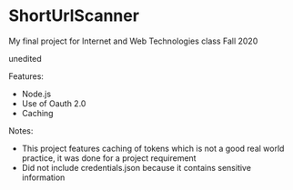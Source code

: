 # ShortUrlScanner
My final project for Internet and Web Technologies class Fall 2020

unedited

Features:
  - Node.js
  - Use of Oauth 2.0
  - Caching

Notes:
  - This project features caching of tokens which is not a good real world practice, it was done for a project requirement
  - Did not include credentials.json because it contains sensitive information
